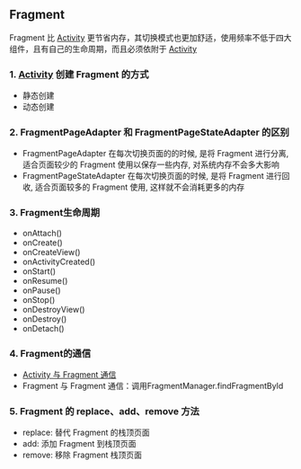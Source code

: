 ## Fragment
Fragment 比 [Activity] 更节省内存，其切换模式也更加舒适，使用频率不低于四大组件，且有自己的生命周期，而且必须依附于 [Activity]

### 1. [Activity] 创建 Fragment 的方式
* 静态创建
* 动态创建

### 2. FragmentPageAdapter 和 FragmentPageStateAdapter 的区别
* FragmentPageAdapter 在每次切换页面的的时候, 是将 Fragment 进行分离, 适合页面较少的 Fragment 使用以保存一些内存, 对系统内存不会多大影响
* FragmentPageStateAdapter 在每次切换页面的时候, 是将 Fragment 进行回收, 适合页面较多的 Fragment 使用, 这样就不会消耗更多的内存

### 3. Fragment生命周期
* onAttach()
* onCreate()
* onCreateView()
* onActivityCreated()
* onStart()
* onResume()
* onPause()
* onStop()
* onDestroyView()
* onDestroy()
* onDetach()

### 4. Fragment的通信
* [Activity 与 Fragment 通信]
* Fragment 与 Fragment 通信：调用FragmentManager.findFragmentById

### 5. Fragment 的 replace、add、remove 方法
* replace: 替代 Fragment 的栈顶页面
* add: 添加 Fragment 到栈顶页面
* remove: 移除 Fragment 栈顶页面


[Activity]:https://github.com/yangsanning/Keep/blob/master/Android%20%E5%9F%BA%E7%A1%80/12.Activity.md
[Activity 与 Fragment 通信]:https://github.com/yangsanning/Keep/blob/master/Android%20%E5%9F%BA%E7%A1%80/03.Activity%E4%B8%8EFragment%E9%80%9A%E4%BF%A1%E6%96%B9%E5%BC%8F.md
